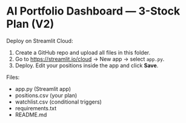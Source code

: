 
# AI Portfolio Dashboard — 3-Stock Plan (V2)

Deploy on Streamlit Cloud:
1) Create a GitHub repo and upload all files in this folder.
2) Go to https://streamlit.io/cloud → New app → select `app.py`.
3) Deploy. Edit your positions inside the app and click **Save**.

Files:
- app.py (Streamlit app)
- positions.csv (your plan)
- watchlist.csv (conditional triggers)
- requirements.txt
- README.md
